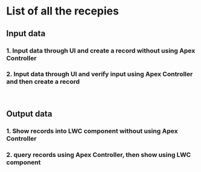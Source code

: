 # List of all the recepies

## Input data

### 1. Input data through UI and create a record without using Apex Controller

### 2. Input data through UI and verify input using Apex Controller and then create a record


<br/>


## Output data

### 1. Show records into LWC component without using Apex Controller

### 2. query records using Apex Controller, then show using LWC component




